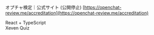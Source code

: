 オプチャ検定｜公式サイト  (公開停止)
[https://openchat-review.me/accreditation](https://openchat-review.me/accreditation)

React + TypeScript  
Xeven Quiz  
